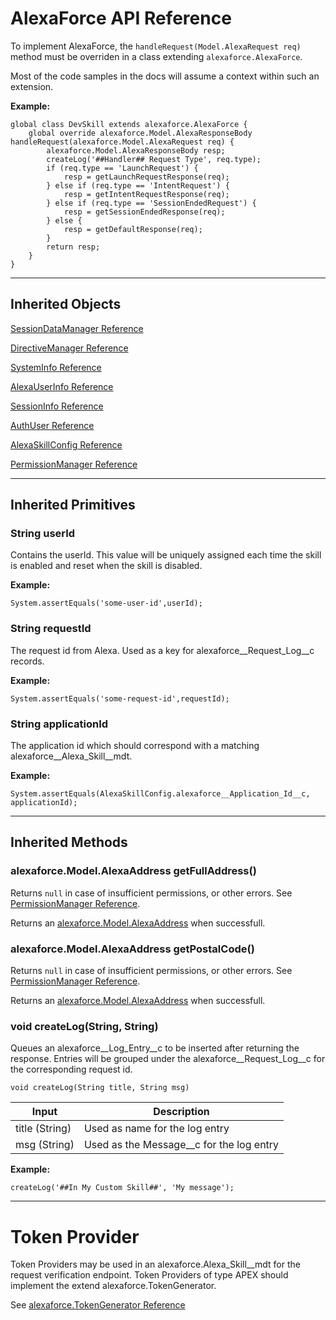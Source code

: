 
# AlexaForce API Reference #

To implement AlexaForce, the ```handleRequest(Model.AlexaRequest req)``` method must be overriden in a class extending ```alexaforce.AlexaForce```.

Most of the code samples in the docs will assume a context within such an extension.

**Example:**
```
global class DevSkill extends alexaforce.AlexaForce {
    global override alexaforce.Model.AlexaResponseBody handleRequest(alexaforce.Model.AlexaRequest req) {
        alexaforce.Model.AlexaResponseBody resp;
        createLog('##Handler## Request Type', req.type);
        if (req.type == 'LaunchRequest') {
            resp = getLaunchRequestResponse(req);
        } else if (req.type == 'IntentRequest') {
            resp = getIntentRequestResponse(req);
        } else if (req.type == 'SessionEndedRequest') {
            resp = getSessionEndedResponse(req);
        } else {
            resp = getDefaultResponse(req);
        }
        return resp;
    }
}
```
- - - -

## Inherited Objects ##

[SessionDataManager Reference](SessionDataManager.md)

[DirectiveManager Reference](DirectiveManager.md)

[SystemInfo Reference](Model/AlexaSystem.md)

[AlexaUserInfo Reference](Model/AlexaUser.md)

[SessionInfo Reference](Model/AlexaSession.md)

[AuthUser Reference](AuthUser.md)

[AlexaSkillConfig Reference](Alexa_Skill__mdt.md)

[PermissionManager Reference](Permissions.md)

- - - -

## Inherited Primitives ##
### String userId ###
Contains the userId. This value will be uniquely assigned each time the skill is enabled and reset when the skill is disabled. 

**Example:**
```
System.assertEquals('some-user-id',userId);
```

### String requestId ###
The request id from Alexa. Used as a key for alexaforce__Request_Log__c records.

**Example:**
```
System.assertEquals('some-request-id',requestId);
```

### String applicationId ###
The application id which should correspond with a matching alexaforce__Alexa_Skill__mdt.

**Example:**
```
System.assertEquals(AlexaSkillConfig.alexaforce__Application_Id__c, applicationId);
```

- - - -

## Inherited Methods ##
### alexaforce.Model.AlexaAddress getFullAddress() ###
Returns ```null``` in case of insufficient permissions, or other errors. See [PermissionManager Reference](Permissions.md).

Returns an [alexaforce.Model.AlexaAddress](Model/AlexaAddress.md) when successfull.

### alexaforce.Model.AlexaAddress getPostalCode() ###
Returns ```null``` in case of insufficient permissions, or other errors. See [PermissionManager Reference](Permissions.md).

Returns an [alexaforce.Model.AlexaAddress](Model/AlexaAddress.md) when successfull.

### void createLog(String, String) ###
Queues an alexaforce__Log_Entry__c to be inserted after returning the response. Entries will be grouped under the alexaforce__Request_Log__c for the corresponding request id.

``` void createLog(String title, String msg) ```

Input                    | Description
-------------------------| -----------------------------------------
title (String)           | Used as name for the log entry
msg (String)             | Used as the Message__c for the log entry

**Example:**
```
createLog('##In My Custom Skill##', 'My message');
```

- - - -

# Token Provider #

Token Providers may be used in an alexaforce.Alexa_Skill__mdt for the request verification endpoint. Token Providers of type APEX should implement the extend alexaforce.TokenGenerator.

See [alexaforce.TokenGenerator Reference](TokenGenerator.md)

